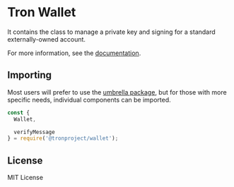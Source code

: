 # Tron Wallet

It contains the class to manage a private key and signing for a standard
externally-owned account.

For more information, see the [documentation](https://docs.tron.io/v5/api/signer/#Wallet).

## Importing

Most users will prefer to use the [umbrella package](https://www.npmjs.com/package/tron),
but for those with more specific needs, individual components can be imported.

```javascript
const {
  Wallet,

  verifyMessage
} = require('@tronproject/wallet');
```

## License

MIT License
